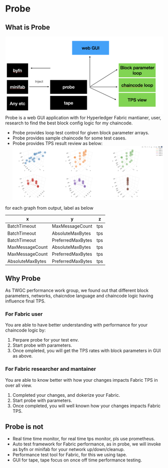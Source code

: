 # Probe

## What is Probe
![probe define](probe.png)
Probe is a web GUI application with for Hyperledger Fabric mantianer, user, research to find the best block config logic for my chaincode.

- Probe provides loop test control for given block parameter arrays.
- Probe provides sample chaincode for some test cases.
- Probe provides TPS result review as below:
![probe output](probe_output.png)

for each graph from output, label as below

| x         | y             | z         | 
|---------  |------------   |---------|
| BatchTimeout      | MaxMessageCount       | tps     | 
| BatchTimeout      | AbsoluteMaxBytes      | tps     | 
| BatchTimeout      | PreferredMaxBytes     | tps     | 
| MaxMessageCount   | AbsoluteMaxBytes      | tps     | 
| MaxMessageCount   | PreferredMaxBytes     | tps     | 
| AbsoluteMaxBytes  | PreferredMaxBytes     | tps     | 

## Why Probe
As TWGC performance work group, we found out that different block parameters, networks, chaicndoe language and chaincode logic having influence final TPS.

### For Fabric user
You are able to have better understanding with performance for your chaincode logic by:
1. Perpare probe for your test env.
2. Start probe with parameters.
3. Once ompleted, you will get the TPS rates with block parameters in GUI as above.

### For Fabric researcher and mantainer
You are able to know better with how your changes impacts Fabric TPS in over all view.
1. Completed your changes, and dokerize your Fabric.
2. Start probe with parameters.
3. Once completed, you will well known how your changes impacts Fabric TPS.

## Probe is not

- Real time time monitor, for real time tps monitor, pls use prometheus.
- Auto test framework for Fabric performance, as in probe, we will invoke as byfn or minifab for your network up/down/cleanup.
- Performance test tool for Fabric, for this we using tape.
- GUI for tape, tape focus on once off time performance testing.
